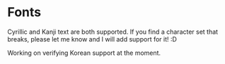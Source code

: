 # Fonts
Cyrillic and Kanji text are both supported. If you find a character set that breaks, please let me know and I will add support for it! :D

Working on verifying Korean support at the moment.